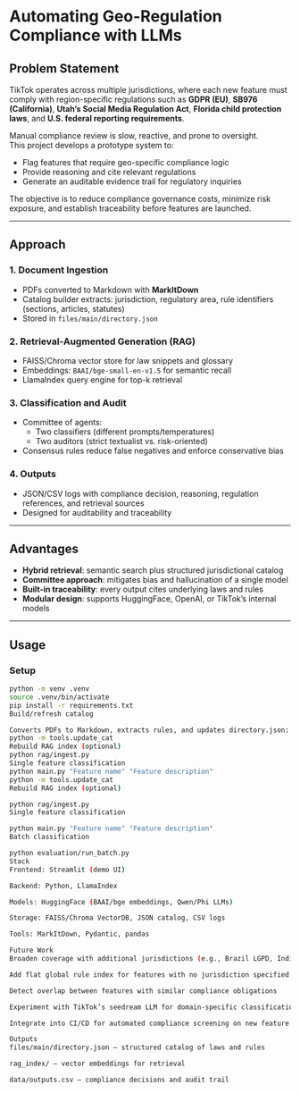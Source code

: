 # Automating Geo-Regulation Compliance with LLMs

## Problem Statement
TikTok operates across multiple jurisdictions, where each new feature must comply with region-specific regulations such as **GDPR (EU)**, **SB976 (California)**, **Utah’s Social Media Regulation Act**, **Florida child protection laws**, and **U.S. federal reporting requirements**.

Manual compliance review is slow, reactive, and prone to oversight.  
This project develops a prototype system to:

- Flag features that require geo-specific compliance logic  
- Provide reasoning and cite relevant regulations  
- Generate an auditable evidence trail for regulatory inquiries  

The objective is to reduce compliance governance costs, minimize risk exposure, and establish traceability before features are launched.

---

## Approach

### 1. Document Ingestion
- PDFs converted to Markdown with **MarkItDown**  
- Catalog builder extracts: jurisdiction, regulatory area, rule identifiers (sections, articles, statutes)  
- Stored in `files/main/directory.json`  

### 2. Retrieval-Augmented Generation (RAG)
- FAISS/Chroma vector store for law snippets and glossary  
- Embeddings: `BAAI/bge-small-en-v1.5` for semantic recall  
- LlamaIndex query engine for top-k retrieval  

### 3. Classification and Audit
- Committee of agents:  
  - Two classifiers (different prompts/temperatures)  
  - Two auditors (strict textualist vs. risk-oriented)  
- Consensus rules reduce false negatives and enforce conservative bias  

### 4. Outputs
- JSON/CSV logs with compliance decision, reasoning, regulation references, and retrieval sources  
- Designed for auditability and traceability  

---

## Advantages
- **Hybrid retrieval**: semantic search plus structured jurisdictional catalog  
- **Committee approach**: mitigates bias and hallucination of a single model  
- **Built-in traceability**: every output cites underlying laws and rules  
- **Modular design**: supports HuggingFace, OpenAI, or TikTok’s internal models  

---

## Usage

### Setup
```bash
python -m venv .venv
source .venv/bin/activate
pip install -r requirements.txt
Build/refresh catalog

Converts PDFs to Markdown, extracts rules, and updates directory.json:
python -m tools.update_cat
Rebuild RAG index (optional)
python rag/ingest.py
Single feature classification
python main.py "Feature name" "Feature description"
python -m tools.update_cat
Rebuild RAG index (optional)

python rag/ingest.py
Single feature classification

python main.py "Feature name" "Feature description"
Batch classification

python evaluation/run_batch.py
Stack
Frontend: Streamlit (demo UI)

Backend: Python, LlamaIndex

Models: HuggingFace (BAAI/bge embeddings, Qwen/Phi LLMs)

Storage: FAISS/Chroma VectorDB, JSON catalog, CSV logs

Tools: MarkItDown, Pydantic, pandas

Future Work
Broaden coverage with additional jurisdictions (e.g., Brazil LGPD, India DPDP Act)

Add flat global rule index for features with no jurisdiction specified

Detect overlap between features with similar compliance obligations

Experiment with TikTok’s seedream LLM for domain-specific classification

Integrate into CI/CD for automated compliance screening on new feature rollouts

Outputs
files/main/directory.json — structured catalog of laws and rules

rag_index/ — vector embeddings for retrieval

data/outputs.csv — compliance decisions and audit trail





